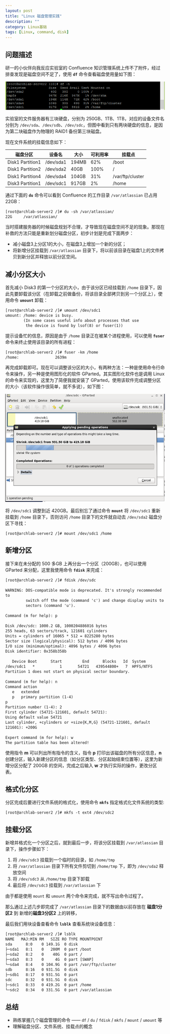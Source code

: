 ```yaml
---
layout: post
title: "Linux 磁盘管理实践"
description: ""
category: Linux基础
tags: [Linux, command, disk]
---
```



## 问题描述

研一的小伙伴向我反应实验室的 Confluence 知识管理系统上传不了附件，经过排查发现是磁盘空间不足了，使用 **`df`** 命令查看磁盘使用量如下图：

![](../../images/disk_info.png)

实验室的文件服务器有三块硬盘，分别为 250GB、1TB、1TB，对应的设备文件名分别为 `/dev/sda`、`/dev/sdb`、`/dev/sdc`，但图中看到只有两块硬盘的信息，是因为第二块磁盘作为物理的 RAID1 备份第三块磁盘。

现在文件系统的挂载信息如下：

磁盘分区 | 设备名 | 大小  | 可利用率 | 挂载点 |
--------| ------|-------|---------|-------|
Disk1 Partition1   | /dev/sda1 |  194MB |  62%  |   /boot |
Disk1 Partition2   | /dev/sda2 |  40GB  | 100%  |   /   |
Disk1 Partition4   | /dev/sda4 |  104GB | 31%   | /var/ftp/cluster |
Disk3 Partition1   | /dev/sdc1 |  917GB | 2%    |  /home |

通过下面的 **`du`** 命令可以看到 Confluence 的工作目录 `/var/atlassian` 已占用 22GB：

```
[root@archlab-server2 /]# du -sh /var/atlassian/
22G     /var/atlassian/
```

当时搭建服务器的时候磁盘规划不合理，才导致现在磁盘空间不足的现象。那现在补救的方法只能是重新划分磁盘分区，初步计划是完成下面两步：

* 减小磁盘3上分区1的大小，在磁盘3上增加一个新的分区；
* 将新增分区挂载到 `/var/atlassian` 目录下，将以前该目录在磁盘1上的文件拷贝到新分区并释放以前分区空间。


## 减小分区大小

首先减小 Disk3 的第一个分区的大小，由于该分区已经挂载到 `/home` 目录下，因此先要卸载该分区（在卸载之前做备份，将该目录全部拷贝到另一个分区上），使用命令 **`umount`** 卸载：

```
[root@archlab-server2 /]# umount /dev/sdc1
umount: /home: device is busy.
        (In some cases useful info about processes that use
         the device is found by lsof(8) or fuser(1))
```

提示设备忙的信息，原因是由于 `/home` 目录正在被某个进程使用，可以使用 **`fuser`** 命令来终止使用该目录的所有进程：

```
[root@archlab-server2 /]# fuser -km /home
/home:                2639m
```

再完成卸载即可。现在可以调整该分区的大小，有两种方法：一种是使用命令行命令来操作，另一种是使用图形化的软件 GParted。其实图形化软件也是调用 Linux 的命令来实现的，这里为了简便我就安装了 GParted，使用该软件完成调整分区的大小（该软件操作很简单，就不多说），如下图：

![](../../images/gparted.png)

将 `/dev/sdc1` 调整到近 420GB。最后别忘了通过命令 **`mount`** 将 `/dev/sdc1` 重新挂载到 `/home` 目录下，否则访问 `/home` 目录下的文件就自动去 `/dev/sda2` 磁盘分区下寻找：

```
[root@archlab-server2 /]# mount /dev/sdc1 /home
```


## 新增分区

接下来在未分配的 500 多GB 上再分出一个分区（200GB），也可以使用 GParted 来分配，这里我使用命令 **`fdisk`** 来完成：

```
[root@archlab-server2 /]# fdisk /dev/sdc

WARNING: DOS-compatible mode is deprecated. It's strongly recommended to
         switch off the mode (command 'c') and change display units to
         sectors (command 'u').

Command (m for help): p

Disk /dev/sdc: 1000.2 GB, 1000204886016 bytes
255 heads, 63 sectors/track, 121601 cylinders
Units = cylinders of 16065 * 512 = 8225280 bytes
Sector size (logical/physical): 512 bytes / 4096 bytes
I/O size (minimum/optimal): 4096 bytes / 4096 bytes
Disk identifier: 0x358b358b

   Device Boot      Start         End      Blocks   Id  System
/dev/sdc1   *           1       54721   439544800+   7  HPFS/NTFS
Partition 1 does not start on physical sector boundary.

Command (m for help): n
Command action
   e   extended
   p   primary partition (1-4)
p
Partition number (1-4): 2
First cylinder (54721-121601, default 54721):
Using default value 54721
Last cylinder, +cylinders or +size{K,M,G} (54721-121601, default 121601): +200G

Expert command (m for help): w
The partition table has been altered!
```

使用指令 **m** 可以列出所有指令的含义，指令 **p** 打印出该磁盘的所有分区信息，**n** 创建分区，输入新建分区的信息（如分区类型、分区起始结束位置等），这里为新增分区分配了 200GB 的空间，完成之后输入 **w** 才执行实际的操作，更改分区表。

## 格式化分区

分区完成后要进行文件系统的格式化，使用命令 **`mkfs`** 指定格式化文件系统的类型:

```
[root@archlab-server2 /]# mkfs -t ext4 /dev/sdc2
```

## 挂载分区

新增并格式化一个分区之后，就到最后一步，将该分区挂载到 `/var/atlassian` 目录下，操作步骤如下：

1. 将 `/dev/sdc3` 挂载到一个临时的目录，如 `/home/tmp`
2. 将 `/var/atlassian` 目录下所有文件剪切到 `/home/tmp` 下，即为 `/dev/sda2` 释放空间
3. 将 `/dev/sdc3` 从 `/home/tmp` 目录下卸载
4. 最后将 `/dev/sdc3` 挂载到 `/var/atlassian` 下

由于都是使用 `mount` 和 `umount` 两个命令来完成，就不写出命令过程了。

那么通过上述几步即完成了 `/var/atlassian` 目录下的数据由以前存放在 **磁盘1分区2** 到 新增的**磁盘3分区2** 上的转移，

最后我们用块设备查看命令 **`lsblk`** 查看系统块设备信息：

```
[root@archlab-server2 /]# lsblk
NAME   MAJ:MIN RM   SIZE RO TYPE MOUNTPOINT
sda      8:0    0 149.1G  0 disk
├─sda1   8:1    0   200M  0 part /boot
├─sda2   8:2    0    40G  0 part /
├─sda3   8:3    0     4G  0 part [SWAP]
└─sda4   8:4    0 104.9G  0 part /var/ftp/cluster
sdb      8:16   0 931.5G  0 disk
├─sdb1   8:17   0 931.5G  0 part
sdc      8:32   0 931.5G  0 disk
├─sdc1   8:33   0 419.2G  0 part /home
└─sdc2   8:34   0 331.5G  0 part /var/atlassian
```

## 总结

* 熟练掌握几个磁盘管理的命令 —— `df` / `du` / `fdisk` / `mkfs` / `mount` / `umount` 等
* 理解磁盘分区、文件系统、挂载点的概念
